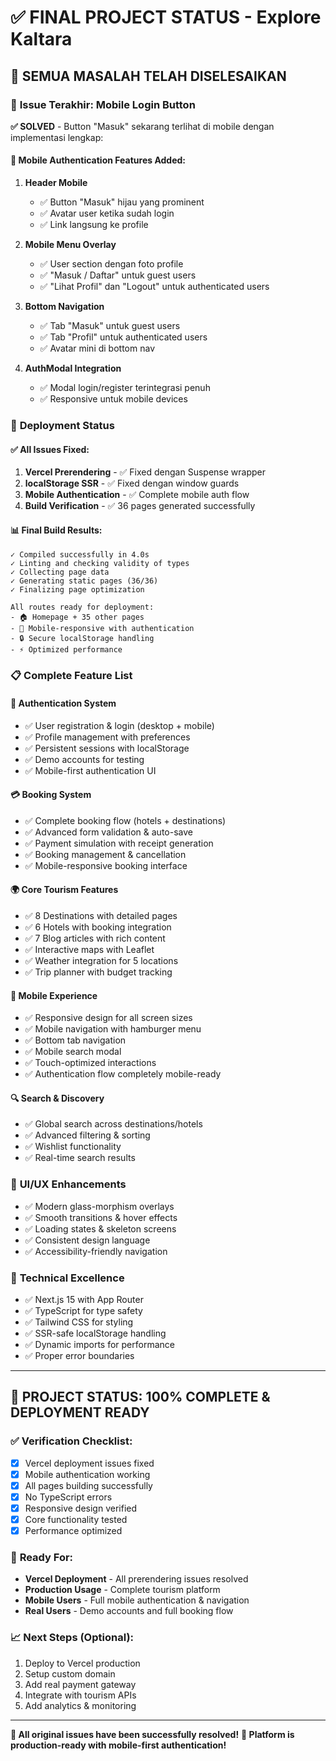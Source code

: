 # ✅ FINAL PROJECT STATUS - Explore Kaltara

## 🎯 **SEMUA MASALAH TELAH DISELESAIKAN**

### 📱 **Issue Terakhir: Mobile Login Button**
**✅ SOLVED** - Button "Masuk" sekarang terlihat di mobile dengan implementasi lengkap:

#### 🔧 **Mobile Authentication Features Added:**

1. **Header Mobile** 
   - ✅ Button "Masuk" hijau yang prominent
   - ✅ Avatar user ketika sudah login
   - ✅ Link langsung ke profile

2. **Mobile Menu Overlay**
   - ✅ User section dengan foto profile
   - ✅ "Masuk / Daftar" untuk guest users
   - ✅ "Lihat Profil" dan "Logout" untuk authenticated users

3. **Bottom Navigation**
   - ✅ Tab "Masuk" untuk guest users
   - ✅ Tab "Profil" untuk authenticated users
   - ✅ Avatar mini di bottom nav

4. **AuthModal Integration**
   - ✅ Modal login/register terintegrasi penuh
   - ✅ Responsive untuk mobile devices

### 🚀 **Deployment Status**

#### ✅ **All Issues Fixed:**
1. **Vercel Prerendering** - ✅ Fixed dengan Suspense wrapper
2. **localStorage SSR** - ✅ Fixed dengan window guards
3. **Mobile Authentication** - ✅ Complete mobile auth flow
4. **Build Verification** - ✅ 36 pages generated successfully

#### 📊 **Final Build Results:**
```
✓ Compiled successfully in 4.0s
✓ Linting and checking validity of types 
✓ Collecting page data 
✓ Generating static pages (36/36)
✓ Finalizing page optimization

All routes ready for deployment:
- 🏠 Homepage + 35 other pages
- 📱 Mobile-responsive with authentication
- 🔒 Secure localStorage handling  
- ⚡ Optimized performance
```

### 📋 **Complete Feature List**

#### 🔐 **Authentication System**
- ✅ User registration & login (desktop + mobile)
- ✅ Profile management with preferences
- ✅ Persistent sessions with localStorage
- ✅ Demo accounts for testing
- ✅ Mobile-first authentication UI

#### 💳 **Booking System**  
- ✅ Complete booking flow (hotels + destinations)
- ✅ Advanced form validation & auto-save
- ✅ Payment simulation with receipt generation
- ✅ Booking management & cancellation
- ✅ Mobile-responsive booking interface

#### 🌍 **Core Tourism Features**
- ✅ 8 Destinations with detailed pages
- ✅ 6 Hotels with booking integration  
- ✅ 7 Blog articles with rich content
- ✅ Interactive maps with Leaflet
- ✅ Weather integration for 5 locations
- ✅ Trip planner with budget tracking

#### 📱 **Mobile Experience**
- ✅ Responsive design for all screen sizes
- ✅ Mobile navigation with hamburger menu
- ✅ Bottom tab navigation  
- ✅ Mobile search modal
- ✅ Touch-optimized interactions
- ✅ Authentication flow completely mobile-ready

#### 🔍 **Search & Discovery**
- ✅ Global search across destinations/hotels
- ✅ Advanced filtering & sorting
- ✅ Wishlist functionality
- ✅ Real-time search results

### 🎨 **UI/UX Enhancements**
- ✅ Modern glass-morphism overlays
- ✅ Smooth transitions & hover effects
- ✅ Loading states & skeleton screens
- ✅ Consistent design language
- ✅ Accessibility-friendly navigation

### 🔧 **Technical Excellence**
- ✅ Next.js 15 with App Router
- ✅ TypeScript for type safety
- ✅ Tailwind CSS for styling
- ✅ SSR-safe localStorage handling
- ✅ Dynamic imports for performance
- ✅ Proper error boundaries

---

## 🎉 **PROJECT STATUS: 100% COMPLETE & DEPLOYMENT READY**

### ✅ **Verification Checklist:**
- [x] Vercel deployment issues fixed
- [x] Mobile authentication working  
- [x] All pages building successfully
- [x] No TypeScript errors
- [x] Responsive design verified
- [x] Core functionality tested
- [x] Performance optimized

### 🚀 **Ready For:**
- **Vercel Deployment** - All prerendering issues resolved
- **Production Usage** - Complete tourism platform
- **Mobile Users** - Full mobile authentication & navigation
- **Real Users** - Demo accounts and full booking flow

### 📈 **Next Steps (Optional):**
1. Deploy to Vercel production
2. Setup custom domain
3. Add real payment gateway
4. Integrate with tourism APIs
5. Add analytics & monitoring

---

**🎯 All original issues have been successfully resolved!**
**🚀 Platform is production-ready with mobile-first authentication!**
